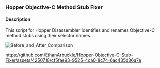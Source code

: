 ### Hopper Objective-C Method Stub Fixer

#### Description

This script for Hopper Disassembler identifies and renames Objective-C method stubs using their selector names.


![Before_and_After_Comparison](https://github.com/EthanArbuckle/Hopper-Objective-C-Stub-Fixer/assets/4250718/ca44cca4-2cef-459a-9e8a-66a89b68d95f)


https://github.com/EthanArbuckle/Hopper-Objective-C-Stub-Fixer/assets/4250718/cf5fae93-9525-4ca0-8c74-6ac435d36a7e


